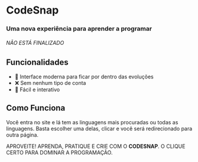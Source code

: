 # CodeSnap

### Uma nova experiência para aprender a programar

###### NÃO ESTÁ FINALIZADO

## Funcionalidades
- 🚀 Interface moderna para ficar por dentro das evoluções
- ❌ Sem nenhum tipo de conta
- 🔄 Fácil e interativo

## Como Funciona
Você entra no site e lá tem as linguagens mais procuradas ou todas as linguagens. Basta escolher uma delas, clicar e você será redirecionado para outra página.

APROVEITE! APRENDA, PRATIQUE E CRIE COM O **CODESNAP**. O CLIQUE CERTO PARA DOMINAR A PROGRAMAÇÃO.
